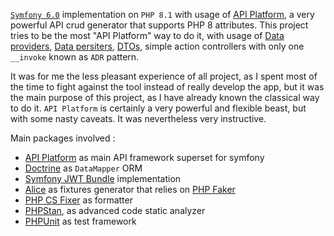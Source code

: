 [`Symfony 6.0`](https://symfony.com/) implementation on `PHP 8.1` with usage of [API Platform](https://api-platform.com/), a very powerful API crud generator that supports PHP 8 attributes. This project tries to be the most "API Platform" way to do it, with usage of [Data providers](https://api-platform.com/docs/core/data-providers/), [Data persiters](https://api-platform.com/docs/core/data-persisters/), [DTOs](https://api-platform.com/docs/core/dto/), simple action controllers with only one `__invoke` known as `ADR` pattern.

It was for me the less pleasant experience of all project, as I spent most of the time to fight against the tool instead of really develop the app, but it was the main purpose of this project, as I have already known the classical way to do it. `API Platform` is certainly a very powerful and flexible beast, but with some nasty caveats. It was nevertheless very instructive.

Main packages involved :

* [API Platform](https://api-platform.com/) as main API framework superset for symfony
* [Doctrine](https://www.doctrine-project.org/) as `DataMapper` ORM
* [Symfony JWT Bundle](https://github.com/lexik/LexikJWTAuthenticationBundle) implementation
* [Alice](https://github.com/nelmio/alice) as fixtures generator that relies on [PHP Faker](https://fakerphp.github.io/)
* [PHP CS Fixer](https://github.com/FriendsOfPHP/PHP-CS-Fixer) as formatter
* [PHPStan](https://phpstan.org/), as advanced code static analyzer
* [PHPUnit](https://phpunit.de/) as test framework
